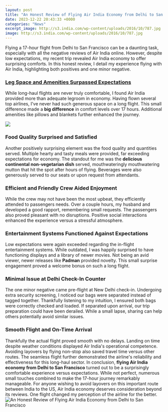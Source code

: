```yaml
---
layout: post
title: "An Honest Review of Flying Air India Economy from Delhi to San Francisco"
date: 2023-12-22 20:43:33 +0000
categories: "News"
excerpt_image: http://s3.india.com/wp-content/uploads/2016/10/787.jpg
image: http://s3.india.com/wp-content/uploads/2016/10/787.jpg
---
```


Flying a 17-hour flight from Delhi to San Francisco can be a daunting task, especially with all the negative reviews of Air India online. However, despite low expectations, my recent trip revealed Air India economy to offer surprising comforts. In this honest review, I detail my experience flying with Air India, highlighting both positives and one minor negative.
### [Leg Space and Amenities Surpassed Expectations](https://fistore.mysenprints.com/collection/aday)
While long-haul flights are never truly comfortable, I found Air India provided more than adequate legroom in economy. Having flown several top airlines, I've never had such generous space on a long flight. This small difference made a **big difference** in comfort levels over 17 hours. Additional amenities like pillows and blankets further enhanced the journey. 

![](https://i.ytimg.com/vi/Ldl2b2WOq7c/maxresdefault.jpg)
### **Food Quality Surprised and Satisfied** 
Another positively surprising element was the food quality and quantities served. Multiple hearty and tasty meals were provided, far exceeding expectations for economy. The standout for me was the **delicious continental non-vegetarian dish** served, mouthwateringly mouthwatering mutton that hit the spot after hours of flying. Beverages were also generously served to our seats or upon request from attendants.
### **Efficient and Friendly Crew Aided Enjoyment**
While the crew may not have been the most upbeat, they efficiently attended to passengers needs. Over a couple hours, my husband and developed a good rapport, remembering small requests. The passengers also proved pleasant with no disruptions. Positive social interactions enhanced the experience versus a stressful atmosphere.
### **Entertainment Systems Functioned Against Expectations** 
Low expectations were again exceeded regarding the in-flight entertainment systems. While outdated, I was happily surprised to have functioning displays and a library of newer movies. Not being an avid viewer, newer releases like **Padman** provided novelty. This small surprise engagement proved a welcome bonus on such a long flight.
### **Minimal Issue at Delhi Check-In Counter**
The one minor negative came pre-flight at New Delhi check-in. Undergoing extra security screening, I noticed our bags were separated instead of tagged together. Thankfully listening to my intuition, I ensured both bags were correctly checked and loaded. If separated upon arrival, our trip preparation could have been derailed. While a small lapse, sharing can help others potentially avoid similar issues.
### **Smooth Flight and On-Time Arrival** 
Thankfully the actual flight proved smooth with no delays. Landing on time despite weather conditions displayed Air India's operational competence. Avoiding layovers by flying non-stop also saved travel time versus other routes. The seamless flight further demonstrated the airline's reliability and effectiveness for this long-haul sector.
In conclusion, **flying Air India economy from Delhi to San Francisco** turned out to be a surprisingly comfortable experience versus expectations. While not perfect, numerous small touches combined to make the 17-hour journey remarkably manageable. For anyone wishing to avoid layovers on this important route between India to the US, Air India economy deserves consideration beyond its reviews. One flight changed my perception of the airline for the better.
![An Honest Review of Flying Air India Economy from Delhi to San Francisco](http://s3.india.com/wp-content/uploads/2016/10/787.jpg)